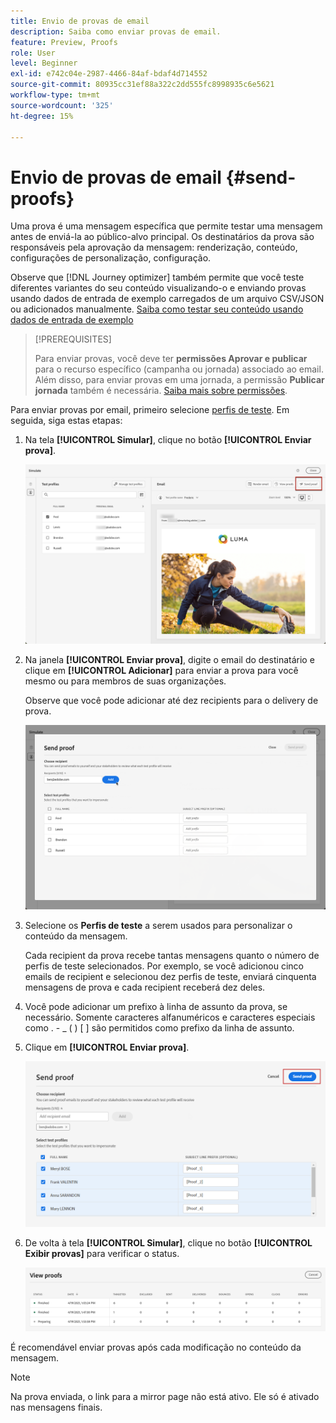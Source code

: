 ```yaml
---
title: Envio de provas de email
description: Saiba como enviar provas de email.
feature: Preview, Proofs
role: User
level: Beginner
exl-id: e742c04e-2987-4466-84af-bdaf4d714552
source-git-commit: 80935cc31ef88a322c2dd555fc8998935c6e5621
workflow-type: tm+mt
source-wordcount: '325'
ht-degree: 15%

---
```


# Envio de provas de email {#send-proofs}

Uma prova é uma mensagem específica que permite testar uma mensagem antes de enviá-la ao público-alvo principal. Os destinatários da prova são responsáveis pela aprovação da mensagem: renderização, conteúdo, configurações de personalização, configuração.

Observe que [!DNL Journey optimizer] também permite que você teste diferentes variantes do seu conteúdo visualizando-o e enviando provas usando dados de entrada de exemplo carregados de um arquivo CSV/JSON ou adicionados manualmente. [Saiba como testar seu conteúdo usando dados de entrada de exemplo](../test-approve/simulate-sample-input.md)

>[!PREREQUISITES]
>
>Para enviar provas, você deve ter **permissões Aprovar e publicar** para o recurso específico (campanha ou jornada) associado ao email. Além disso, para enviar provas em uma jornada, a permissão **Publicar jornada** também é necessária. [Saiba mais sobre permissões](../administration/ootb-permissions.md).


Para enviar provas por email, primeiro selecione [perfis de teste](test-profiles.md). Em seguida, siga estas etapas:

1. Na tela **[!UICONTROL Simular]**, clique no botão **[!UICONTROL Enviar prova]**.

   ![](../email/assets/send-proof-button.png)

1. Na janela **[!UICONTROL Enviar prova]**, digite o email do destinatário e clique em **[!UICONTROL Adicionar]** para enviar a prova para você mesmo ou para membros de suas organizações.

   Observe que você pode adicionar até dez recipients para o delivery de prova.

   ![](../email/assets/send-proof-add.png)

1. Selecione os **Perfis de teste** a serem usados para personalizar o conteúdo da mensagem.

   Cada recipient da prova recebe tantas mensagens quanto o número de perfis de teste selecionados. Por exemplo, se você adicionou cinco emails de recipient e selecionou dez perfis de teste, enviará cinquenta mensagens de prova e cada recipient receberá dez deles.

1. Você pode adicionar um prefixo à linha de assunto da prova, se necessário. Somente caracteres alfanuméricos e caracteres especiais como . - _ ( ) [ ] são permitidos como prefixo da linha de assunto.

1. Clique em **[!UICONTROL Enviar prova]**.

   ![](../email/assets/send-proof-select.png)

1. De volta à tela **[!UICONTROL Simular]**, clique no botão **[!UICONTROL Exibir provas]** para verificar o status.

   ![](../email/assets/send-proof-view.png)

É recomendável enviar provas após cada modificação no conteúdo da mensagem.

>[!NOTE]
>
>Na prova enviada, o link para a mirror page não está ativo. Ele só é ativado nas mensagens finais.
